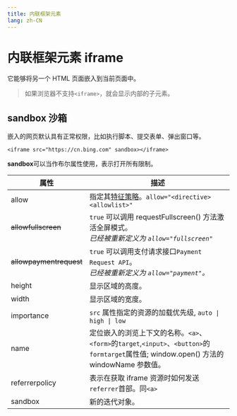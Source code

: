 ```yaml
---
title: 内联框架元素
lang: zh-CN
---
```


# 内联框架元素 iframe
它能够将另一个 HTML 页面嵌入到当前页面中。<br>
>如果浏览器不支持`<iframe>`，就会显示内部的子元素。

## sandbox 沙箱
嵌入的网页默认具有正常权限，比如执行脚本、提交表单、弹出窗口等。
```code
<iframe src="https://cn.bing.com" sandbox></iframe>
```
**sandbox**可以当作布尔属性使用，表示打开所有限制。

|  属性   | 描述              |
| ------- | ---------------------------|
| allow | 指定其[特征策略](https://developer.mozilla.org/zh-CN/docs/Web/HTTP/Permissions_Policy)。`allow="<directive> <allowlist>"` |
| ~~allowfullscreen~~ | `true` 可以调用 requestFullscreen() 方法激活全屏模式。<br>*已经被重新定义为 `allow="fullscreen"`* |
| ~~allowpaymentrequest~~ | `true` 可以调用支付请求接口`Payment Request API`。<br>*已经被重新定义为 `allow="payment"`。* |
| height | 显示区域的高度。 |
| width | 显示区域的宽度。|
| importance | `src` 属性指定的资源的加载优先级, `auto \| high \| low` |
| name | 定位嵌入的浏览上下文的名称。`<a>`、`<form>`的`target`,`<input>`、`<button>`的`formtarget`属性值; window.open() 方法的 windowName 参数值。 |
| referrerpolicy | 表示在获取 iframe 资源时如何发送`referrer`首部。同`<a>` |
| sandbox | 新的迭代对象。 |
